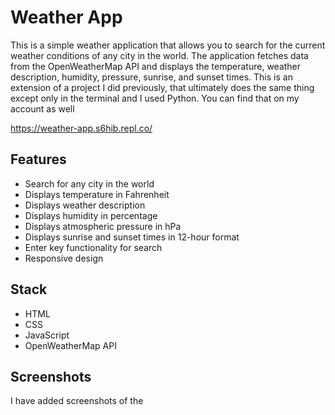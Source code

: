 # Weather App

This is a simple weather application that allows you to search for the current weather conditions of any city in the world. The application fetches data from the OpenWeatherMap API and displays the temperature, weather description, humidity, pressure, sunrise, and sunset times. This is an extension of a project I did previously, that ultimately does the same thing except only in the terminal and I used Python. You can find that on my account as well

https://weather-app.s6hib.repl.co/

## Features

- Search for any city in the world
- Displays temperature in Fahrenheit
- Displays weather description
- Displays humidity in percentage
- Displays atmospheric pressure in hPa
- Displays sunrise and sunset times in 12-hour format
- Enter key functionality for search
- Responsive design

## Stack

- HTML
- CSS
- JavaScript
- OpenWeatherMap API

## Screenshots

I have added screenshots of the 

